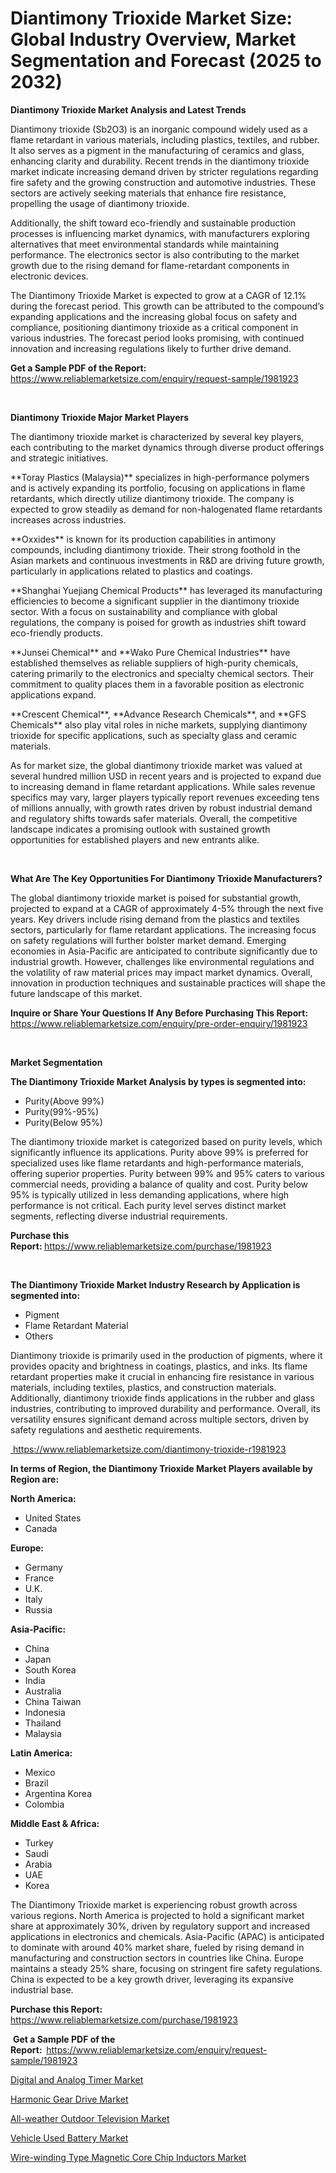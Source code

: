 <p><h1>Diantimony Trioxide Market Size: Global Industry Overview, Market Segmentation and Forecast (2025 to 2032)</h1></p><p><strong>Diantimony Trioxide Market Analysis and Latest Trends</strong></p>
<p><p>Diantimony trioxide (Sb2O3) is an inorganic compound widely used as a flame retardant in various materials, including plastics, textiles, and rubber. It also serves as a pigment in the manufacturing of ceramics and glass, enhancing clarity and durability. Recent trends in the diantimony trioxide market indicate increasing demand driven by stricter regulations regarding fire safety and the growing construction and automotive industries. These sectors are actively seeking materials that enhance fire resistance, propelling the usage of diantimony trioxide.</p><p>Additionally, the shift toward eco-friendly and sustainable production processes is influencing market dynamics, with manufacturers exploring alternatives that meet environmental standards while maintaining performance. The electronics sector is also contributing to the market growth due to the rising demand for flame-retardant components in electronic devices.</p><p>The Diantimony Trioxide Market is expected to grow at a CAGR of 12.1% during the forecast period. This growth can be attributed to the compound’s expanding applications and the increasing global focus on safety and compliance, positioning diantimony trioxide as a critical component in various industries. The forecast period looks promising, with continued innovation and increasing regulations likely to further drive demand.</p></p>
<p><strong>Get a Sample PDF of the Report:&nbsp;</strong> <a href="https://www.reliablemarketsize.com/enquiry/request-sample/1981923?utm_campaign=2034&utm_medium=2&utm_source=Github&utm_content=ia&utm_term=30012025&utm_id=diantimony-trioxide">https://www.reliablemarketsize.com/enquiry/request-sample/1981923</a></p>
<p>&nbsp;</p>
<p><strong>Diantimony Trioxide Major Market Players</strong></p>
<p><p>The diantimony trioxide market is characterized by several key players, each contributing to the market dynamics through diverse product offerings and strategic initiatives. </p><p>**Toray Plastics (Malaysia)** specializes in high-performance polymers and is actively expanding its portfolio, focusing on applications in flame retardants, which directly utilize diantimony trioxide. The company is expected to grow steadily as demand for non-halogenated flame retardants increases across industries.</p><p>**Oxxides** is known for its production capabilities in antimony compounds, including diantimony trioxide. Their strong foothold in the Asian markets and continuous investments in R&D are driving future growth, particularly in applications related to plastics and coatings.</p><p>**Shanghai Yuejiang Chemical Products** has leveraged its manufacturing efficiencies to become a significant supplier in the diantimony trioxide sector. With a focus on sustainability and compliance with global regulations, the company is poised for growth as industries shift toward eco-friendly products.</p><p>**Junsei Chemical** and **Wako Pure Chemical Industries** have established themselves as reliable suppliers of high-purity chemicals, catering primarily to the electronics and specialty chemical sectors. Their commitment to quality places them in a favorable position as electronic applications expand.</p><p>**Crescent Chemical**, **Advance Research Chemicals**, and **GFS Chemicals** also play vital roles in niche markets, supplying diantimony trioxide for specific applications, such as specialty glass and ceramic materials.</p><p>As for market size, the global diantimony trioxide market was valued at several hundred million USD in recent years and is projected to expand due to increasing demand in flame retardant applications. While sales revenue specifics may vary, larger players typically report revenues exceeding tens of millions annually, with growth rates driven by robust industrial demand and regulatory shifts towards safer materials. Overall, the competitive landscape indicates a promising outlook with sustained growth opportunities for established players and new entrants alike.</p></p>
<p>&nbsp;</p>
<p><strong>What Are The Key Opportunities For Diantimony Trioxide Manufacturers?</strong></p>
<p><p>The global diantimony trioxide market is poised for substantial growth, projected to expand at a CAGR of approximately 4-5% through the next five years. Key drivers include rising demand from the plastics and textiles sectors, particularly for flame retardant applications. The increasing focus on safety regulations will further bolster market demand. Emerging economies in Asia-Pacific are anticipated to contribute significantly due to industrial growth. However, challenges like environmental regulations and the volatility of raw material prices may impact market dynamics. Overall, innovation in production techniques and sustainable practices will shape the future landscape of this market.</p></p>
<p><strong>Inquire or Share Your Questions If Any Before Purchasing This Report:</strong> <a href="https://www.reliablemarketsize.com/enquiry/pre-order-enquiry/1981923?utm_campaign=2034&utm_medium=2&utm_source=Github&utm_content=ia&utm_term=30012025&utm_id=diantimony-trioxide">https://www.reliablemarketsize.com/enquiry/pre-order-enquiry/1981923</a></p>
<p>&nbsp;</p>
<p><strong>Market Segmentation</strong></p>
<p><strong>The Diantimony Trioxide Market Analysis by types is segmented into:</strong></p>
<p><ul><li>Purity(Above 99%)</li><li>Purity(99%-95%)</li><li>Purity(Below 95%)</li></ul></p>
<p><p>The diantimony trioxide market is categorized based on purity levels, which significantly influence its applications. Purity above 99% is preferred for specialized uses like flame retardants and high-performance materials, offering superior properties. Purity between 99% and 95% caters to various commercial needs, providing a balance of quality and cost. Purity below 95% is typically utilized in less demanding applications, where high performance is not critical. Each purity level serves distinct market segments, reflecting diverse industrial requirements.</p></p>
<p><strong>Purchase this Report:&nbsp;</strong><a href="https://www.reliablemarketsize.com/purchase/1981923?utm_campaign=2034&utm_medium=2&utm_source=Github&utm_content=ia&utm_term=30012025&utm_id=diantimony-trioxide">https://www.reliablemarketsize.com/purchase/1981923</a></p>
<p>&nbsp;</p>
<p><strong>The Diantimony Trioxide Market Industry Research by Application is segmented into:</strong></p>
<p><ul><li>Pigment</li><li>Flame Retardant Material</li><li>Others</li></ul></p>
<p><p>Diantimony trioxide is primarily used in the production of pigments, where it provides opacity and brightness in coatings, plastics, and inks. Its flame retardant properties make it crucial in enhancing fire resistance in various materials, including textiles, plastics, and construction materials. Additionally, diantimony trioxide finds applications in the rubber and glass industries, contributing to improved durability and performance. Overall, its versatility ensures significant demand across multiple sectors, driven by safety regulations and aesthetic requirements.</p></p>
<p><a href="https://www.reliablemarketsize.com/diantimony-trioxide-r1981923?utm_campaign=2034&utm_medium=2&utm_source=Github&utm_content=ia&utm_term=30012025&utm_id=diantimony-trioxide">&nbsp;https://www.reliablemarketsize.com/diantimony-trioxide-r1981923</a></p>
<p><strong>In terms of Region, the Diantimony Trioxide Market Players available by Region are:</strong></p>
<p>
    <p> <strong> North America: </strong>
        <ul>
            <li>United States</li>
            <li>Canada</li>
        </ul>
        </p> 
    <p> <strong> Europe: </strong>
        <ul>
            <li>Germany</li>
            <li>France</li>
            <li>U.K.</li>
            <li>Italy</li>
            <li>Russia</li>
        </ul>
        </p> 
    <p> <strong> Asia-Pacific: </strong>
        <ul>
            <li>China</li>
            <li>Japan</li>
            <li>South Korea</li>
            <li>India</li>
            <li>Australia</li>
            <li>China Taiwan</li>
            <li>Indonesia</li>
            <li>Thailand</li>
            <li>Malaysia</li>
        </ul>
        </p> 
    <p> <strong> Latin America: </strong>
        <ul>
            <li>Mexico</li>
            <li>Brazil</li>
            <li>Argentina Korea</li>
            <li>Colombia</li>
        </ul>
        </p> 
    <p> <strong> Middle East & Africa: </strong>
        <ul>
            <li>Turkey</li>
            <li>Saudi</li>
            <li>Arabia</li>
            <li>UAE</li>
            <li>Korea</li>
        </ul>
    </p>
    </p>
<p><p>The Diantimony Trioxide market is experiencing robust growth across various regions. North America is projected to hold a significant market share at approximately 30%, driven by regulatory support and increased applications in electronics and chemicals. Asia-Pacific (APAC) is anticipated to dominate with around 40% market share, fueled by rising demand in manufacturing and construction sectors in countries like China. Europe maintains a steady 25% share, focusing on stringent fire safety regulations. China is expected to be a key growth driver, leveraging its expansive industrial base.</p></p>
<p><strong>Purchase this Report: </strong><a href="https://www.reliablemarketsize.com/purchase/1981923?utm_campaign=2034&utm_medium=2&utm_source=Github&utm_content=ia&utm_term=30012025&utm_id=diantimony-trioxide">https://www.reliablemarketsize.com/purchase/1981923</a></p>
<p>&nbsp;<strong>Get a Sample PDF of the Report:&nbsp;&nbsp;</strong><a href="https://www.reliablemarketsize.com/enquiry/request-sample/1981923?utm_campaign=2034&utm_medium=2&utm_source=Github&utm_content=ia&utm_term=30012025&utm_id=diantimony-trioxide">https://www.reliablemarketsize.com/enquiry/request-sample/1981923</a></p>
<p><strong></strong></p>
<p><p><a href="https://www.linkedin.com/pulse/consistent-increase-digital-analog-timer-market-forecasted-nw5sc?utm_campaign=2034&utm_medium=2&utm_source=Github&utm_content=ia&utm_term=30012025&utm_id=diantimony-trioxide">Digital and Analog Timer Market</a></p><p><a href="https://www.linkedin.com/pulse/emerging-technologies-reshaping-harmonic-gear-drive-market-impact-tqbgf?utm_campaign=2034&utm_medium=2&utm_source=Github&utm_content=ia&utm_term=30012025&utm_id=diantimony-trioxide">Harmonic Gear Drive Market</a></p><p><a href="https://www.linkedin.com/pulse/all-weather-outdoor-television-market-analysis-report-eo5uf?utm_campaign=2034&utm_medium=2&utm_source=Github&utm_content=ia&utm_term=30012025&utm_id=diantimony-trioxide">All-weather Outdoor Television Market</a></p><p><a href="https://www.linkedin.com/pulse/vehicle-used-battery-market-size-overview-comprehensive-qu1rf?utm_campaign=2034&utm_medium=2&utm_source=Github&utm_content=ia&utm_term=30012025&utm_id=diantimony-trioxide">Vehicle Used Battery Market</a></p><p><a href="https://www.linkedin.com/pulse/wire-winding-type-magnetic-core-chip-inductors-market-d6nic?utm_campaign=2034&utm_medium=2&utm_source=Github&utm_content=ia&utm_term=30012025&utm_id=diantimony-trioxide">Wire-winding Type Magnetic Core Chip Inductors Market</a></p></p>